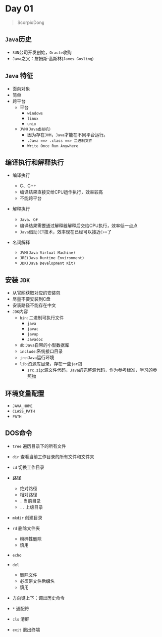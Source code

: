 # Day 01 

> ScorpioDong

## `Java`历史

- `SUN`公司开发创始，`Oracle`收购
- `Java`之父：詹姆斯·高斯林(`James Gosling`)

## `Java` 特征

- 面向对象
- 简单
- 跨平台
  - 平台
    - `windows`
    - `linux`
    - `unix`
  - `JVM(Java虚拟机)`
    - 因为存在`JVM`，`Java`才能在不同平台运行。
    - `.Java ==> .class ==> 二进制文件`
    - `Write Once Run Anywhere`

## 编译执行和解释执行

- 编译执行
  - C、C++
  - 编译结果直接交给CPU运作执行，效率较高
  - 不能跨平台
- 解释执行
  - `Java`、`C#`
  - 编译结果需要通过解释器解释后交给CPU执行，效率低一点点
  - `Java`借助`JIT`技术，效率现在已经可以接近`C++`了

- 名词解释
  - `JVM(Java Virtual Machine)`
  - `JRE(Java Runtime Environment)`
  - `JDK(Java Development Kit)`

## 安装 `JDK`

- 从官网获取对应的安装包
- 尽量不要安装到C盘
- 安装路径不能存在中文
- `JDK`内容
  - `bin`: 二进制可执行文件
    - `java`
    - `javac`
    - `javap`
    - `Javadoc`
  - `db`:`Java`自带的小型数据库
  - `include`:系统接口目录
  - `jre`:`Java`运行环境
  - `lib`:资源库目录，存在一些`jar`包
    - `src.zip`:源文件代码，`Java`的完整源代码，作为参考标准，学习的参照物

## 环境变量配置

- `JAVA_HOME`
- `CLASS_PATH`
- `PATH`

## DOS命令

- `tree` 遍历目录下的所有文件
- `dir` 查看当前工作目录的所有文件和文件夹
- `cd`  切换工作目录
- 路径
  - 绝对路径
  - 相对路径
  - `.` 当前目录
  - `..` 上级目录
- `mkdir` 创建目录
- `rd`  删除文件夹
  - 粉碎性删除
  - 慎用
- `echo`
- `del`
  - 删除文件
  - 必须带文件后缀名
  - 慎用
- 方向键上下：调出历史命令
- `*` 通配符
- `cls` 清屏

- `exit`  退出终端

